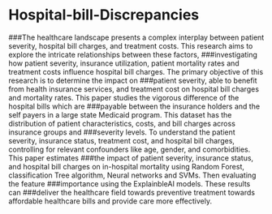 # Hospital-bill-Discrepancies
###The healthcare landscape presents a complex interplay between patient severity, hospital bill  charges, and treatment costs. This research aims to explore the intricate relationships between  these factors, ###investigating how patient severity, insurance utilization, patient mortality rates  and treatment costs influence hospital bill charges. The primary objective of this research is to  determine the impact on ###patient severity, able to benefit from health insurance services, and  treatment cost on hospital bill charges and mortality rates. This paper studies the vigorous  difference of the hospital bills which are ###payable between the insurance holders and the self payers in a large state Medicaid program. This dataset has the distribution of patient  characteristics, costs, and bill charges across insurance groups and ###severity levels. To  understand the patient severity, insurance status, treatment cost, and hospital bill charges,  controlling for relevant confounders like age, gender, and comorbidities. This paper estimates ###the impact of patient severity, insurance status, and hospital bill charges on in-hospital  mortality using Random Forest, classification Tree algorithm, Neural networks and SVMs.  Then evaluating the feature ###importance using the ExplainbleAI models. These results can 
###deliver the healthcare field towards preventive treatment towards affordable healthcare bills and provide care more effectively.
